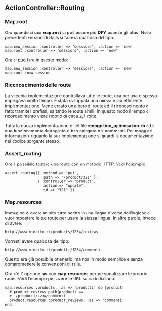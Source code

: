 ## ActionController::Routing

### Map.root
Ora quando si usa **map.root** si può essere più **DRY** usando gli alias.
Nelle precedenti versioni di Rails si faceva qualcosa del tipo:

	map.new_session :controller => 'sessions', :action => 'new'
	map.root :controller => 'sessions', :action => 'new'

Ora si può fare in questo modo:

	map.new_session :controller => 'sessions', :action => 'new'
	map.root :new_session
	
### Riconoscimento delle route
La vecchia implementazione controllava tutte le route, una per una e spesso impiegava molto tempo. È stata sviluppata una nuova e più efficiente implementazione. Viene creato un albero di route ed il riconoscimento è fatto tramite i prefissi, saltando le route simili. In questo modo il tempo di riconoscimento viene ridotto di circa 2,7 volte.

Tutta la nuova implementazione è nel file **recognition\_optimisation.rb** ed il suo funzionamento dettagliato è ben spiegato nei commenti. Per maggiori informazioni riguardo la sua implementazione si guardi la documentazione nel codice sorgente stesso.

### Assert_routing

Ora è possibile testare una route con un metodo HTTP. Vedi l'esempio:

	assert_routing({ :method => 'put',
	                 :path => '/product/321' },
	               { :controller => "product",
	                 :action => "update",
	                 :id => "321" })
	
### Map.resources

Immagina di avere un sito tutto scritto in una lingua diversa dall'inglese e vuoi impostare le tue route per usare la stessa lingua. In altre parole, invece di avere:

	http://www.miosito.it/products/1234/reviews

Vorresti avere qualcosa del tipo:

	http://www.miosito.it/prodotti/1234/commenti

Questo era già possibile ottenerlo, ma non in modo semplice e senza compromettere le convenzioni di rails.

Ora c'é l' opzione **:as** con **map.resources** per personalizzare le proprie route. Vedi l'esempio per avere le URL sopra in italiano:

	map.resources :products, :as => 'prodotti' do |product|
	  # product_reviews_path(product) ==
	  # '/prodotti/1234/commenti’
	  product.resources :product_reviews, :as => 'commenti'
	end

